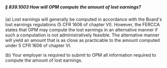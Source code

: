 ##### § 839.1003 How will OPM compute the amount of lost earnings? #####

(a) Lost earnings will generally be computed in accordance with the Board's lost earnings regulations (5 CFR 1606 of chapter VI). However, the FERCCA states that OPM may compute the lost earnings in an alternative manner if such a computation is not administratively feasible. The alternative manner will yield an amount that is as close as practicable to the amount computed under 5 CFR 1606 of chapter VI.

(b) Your employer is required to submit to OPM all information required to compute the amount of lost earnings.